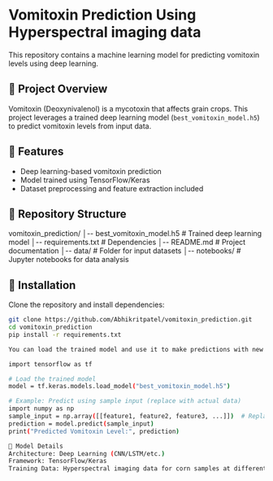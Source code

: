 # Vomitoxin Prediction Using Hyperspectral imaging data
This repository contains a machine learning model for predicting vomitoxin levels using deep learning.

## 📌 Project Overview  
Vomitoxin (Deoxynivalenol) is a mycotoxin that affects grain crops. This project leverages a trained deep learning model (`best_vomitoxin_model.h5`) to predict vomitoxin levels from input data.

## 🚀 Features  
- Deep learning-based vomitoxin prediction  
- Model trained using TensorFlow/Keras    
- Dataset preprocessing and feature extraction included  

## 📁 Repository Structure
vomitoxin_prediction/ │-- best_vomitoxin_model.h5 # Trained deep learning model
│-- requirements.txt # Dependencies
│-- README.md # Project documentation
│-- data/ # Folder for input datasets
│-- notebooks/ # Jupyter notebooks for data analysis


## 🔧 Installation  
Clone the repository and install dependencies:  
```bash
git clone https://github.com/Abhikritpatel/vomitoxin_prediction.git  
cd vomitoxin_prediction  
pip install -r requirements.txt  

You can load the trained model and use it to make predictions with new input data:

import tensorflow as tf

# Load the trained model
model = tf.keras.models.load_model("best_vomitoxin_model.h5")

# Example: Predict using sample input (replace with actual data)
import numpy as np
sample_input = np.array([[feature1, feature2, feature3, ...]])  # Replace with actual input features
prediction = model.predict(sample_input)
print("Predicted Vomitoxin Level:", prediction)

🔬 Model Details
Architecture: Deep Learning (CNN/LSTM/etc.)
Framework: TensorFlow/Keras
Training Data: Hyperspectral imaging data for corn samples at different wavelengths and their corresponding vomitoxin concentration

